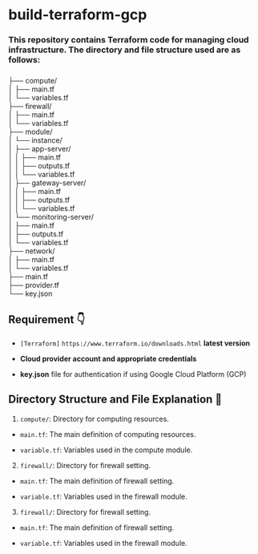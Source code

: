 # build-terraform-gcp

###

### This repository contains Terraform code for managing cloud infrastructure. The directory and file structure used are as follows:

###

├── compute/<br>
 │ ├── main.tf<br>
│ └── variables.tf<br>
├── firewall/<br>
│ ├── main.tf<br>
│ └── variables.tf<br>
├── module/<br>
│ └── instance/<br>
│ ├── app-server/<br>
│ │ ├── main.tf<br>
│ │ ├── outputs.tf<br>
│ │ └── variables.tf<br>
│ ├── gateway-server/<br>
│ │ ├── main.tf<br>
│ │ ├── outputs.tf<br>
│ │ └── variables.tf<br>
│ └── monitoring-server/<br>
│ ├── main.tf<br>
│ ├── outputs.tf<br>
│ └── variables.tf<br>
├── network/<br>
│ ├── main.tf<br>
│ └── variables.tf<br>
├── main.tf<br>
├── provider.tf<br>
└── key.json<br>

###

<h2>Requirement 👇</h2>

- `[Terraform]` ```https://www.terraform.io/downloads.html``` **latest version**
 
- **Cloud provider account and appropriate credentials**
 
- **key.json** file for authentication if using Google Cloud Platform (GCP)

###

<h2>Directory Structure and File Explanation 🧩</h2>

1) `compute/`: Directory for computing resources.

- `main.tf`: The main definition of computing resources.

- `variable.tf`: Variables used in the compute module.

2) `firewall/`: Directory for firewall setting.

- `main.tf`: The main definition of firewall setting.

- `variable.tf`: Variables used in the firewall module.

3) `firewall/`: Directory for firewall setting.

- `main.tf`: The main definition of firewall setting.

- `variable.tf`: Variables used in the firewall module.
